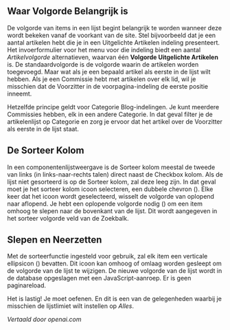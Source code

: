 <!-- Filename: Help6.x:List_Ordering  / Display title: Lijst Volgorde -->

## Waar Volgorde Belangrijk is

De volgorde van items in een lijst begint belangrijk te worden wanneer deze wordt bekeken vanaf de voorkant van de site. Stel bijvoorbeeld dat je een aantal artikelen hebt die je in een Uitgelichte Artikelen indeling presenteert. Het invoerformulier voor het menu voor die indeling biedt een aantal *Artikelvolgorde* alternatieven, waarvan één **Volgorde Uitgelichte Artikelen** is. De standaardvolgorde is de volgorde waarin de artikelen worden toegevoegd. Maar wat als je een bepaald artikel als eerste in de lijst wilt hebben. Als je een Commissie hebt met artikelen over elk lid, wil je misschien dat de Voorzitter in de voorpagina-indeling de eerste positie inneemt.

Hetzelfde principe geldt voor Categorie Blog-indelingen. Je kunt meerdere Commissies hebben, elk in een andere Categorie. In dat geval filter je de artikelenlijst op Categorie en zorg je ervoor dat het artikel over de Voorzitter als eerste in de lijst staat.

## De Sorteer Kolom

In een componentenlijstweergave is de Sorteer kolom meestal de tweede van links (in links-naar-rechts talen) direct naast de Checkbox kolom. Als de lijst niet gesorteerd is op de Sorteer kolom, zal deze leeg zijn. In dat geval moet je het sorteer kolom icoon selecteren, een dubbele chevron (<span class="ms-1 icon-sort"></span>). Elke keer dat het icoon wordt geselecteerd, wisselt de volgorde van oplopend naar aflopend. Je hebt een oplopende volgorde nodig (<span class="ms-1 icon-caret-up"></span>) om een item omhoog te slepen naar de bovenkant van de lijst. Dit wordt aangegeven in het sorteer volgorde veld van de Zoekbalk.

## Slepen en Neerzetten

Met de sorteerfunctie ingesteld voor gebruik, zal elk item een verticale
ellipsicon (<span class="icon-ellipsis-v"></span>) bevatten. Dit icoon kan
omhoog of omlaag worden gesleept om de volgorde van de lijst te wijzigen. De nieuwe volgorde van de lijst wordt
in de database opgeslagen met een JavaScript-aanroep. Er is geen paginareload.

Het is lastig! Je moet oefenen. En dit is een van de gelegenheden waarbij
je misschien de lijstlimiet wilt instellen op *Alles*.

*Vertaald door openai.com*

